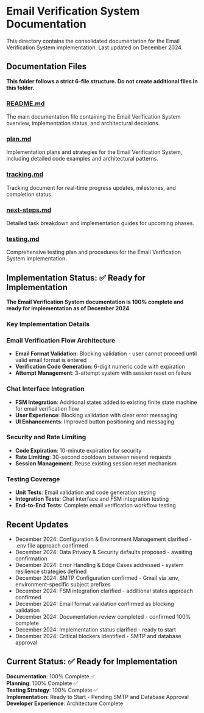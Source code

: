 # Email Verification System Documentation

This directory contains the consolidated documentation for the Email Verification System implementation. Last updated on December 2024.

## Documentation Files

**This folder follows a strict 6-file structure. Do not create additional files in this folder.**

### [README.md](./README.md)

The main documentation file containing the Email Verification System overview, implementation status, and architectural decisions.

### [plan.md](./plan.md)

Implementation plans and strategies for the Email Verification System, including detailed code examples and architectural patterns.

### [tracking.md](./tracking.md)

Tracking document for real-time progress updates, milestones, and completion status.

### [next-steps.md](./next-steps.md)

Detailed task breakdown and implementation guides for upcoming phases.

### [testing.md](./testing.md)

Comprehensive testing plan and procedures for the Email Verification System implementation.

## Implementation Status: ✅ Ready for Implementation

**The Email Verification System documentation is 100% complete and ready for implementation as of December 2024.**

### Key Implementation Details

### Email Verification Flow Architecture

- **Email Format Validation**: Blocking validation - user cannot proceed until valid email format is entered
- **Verification Code Generation**: 6-digit numeric code with expiration
- **Attempt Management**: 3-attempt system with session reset on failure

### Chat Interface Integration

- **FSM Integration**: Additional states added to existing finite state machine for email verification flow
- **User Experience**: Blocking validation with clear error messaging
- **UI Enhancements**: Improved button positioning and messaging

### Security and Rate Limiting

- **Code Expiration**: 10-minute expiration for security
- **Rate Limiting**: 30-second cooldown between resend requests
- **Session Management**: Reuse existing session reset mechanism

### Testing Coverage

- **Unit Tests**: Email validation and code generation testing
- **Integration Tests**: Chat interface and FSM integration testing
- **End-to-End Tests**: Complete email verification workflow testing

## Recent Updates

- December 2024: Configuration & Environment Management clarified - .env file approach confirmed
- December 2024: Data Privacy & Security defaults proposed - awaiting confirmation
- December 2024: Error Handling & Edge Cases addressed - system resilience strategies defined
- December 2024: SMTP Configuration confirmed - Gmail via .env, environment-specific subject prefixes
- December 2024: FSM integration clarified - additional states approach confirmed
- December 2024: Email format validation confirmed as blocking validation
- December 2024: Documentation review completed - confirmed 100% complete
- December 2024: Implementation status clarified - ready to start
- December 2024: Critical blockers identified - SMTP and database approval

## Current Status: ✅ Ready for Implementation

**Documentation**: 100% Complete ✅  
**Planning**: 100% Complete ✅  
**Testing Strategy**: 100% Complete ✅  
**Implementation**: Ready to Start - Pending SMTP and Database Approval  
**Developer Experience**: Architecture Complete
